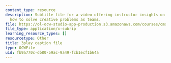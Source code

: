 ```yaml
---
content_type: resource
description: Subtitle file for a video offering instructor insights on teaching students
  how to solve creative problems as teams.
file: https://ol-ocw-studio-app-production.s3.amazonaws.com/courses/cms-611j-creating-video-games-fall-2014/fb9a770cdb8059ac9a49fcb1ecf1b64a_Y7cMih9O8es.srt
file_type: application/x-subrip
learning_resource_types: []
resourcetype: Other
title: 3play caption file
type: OCWFile
uid: fb9a770c-db80-59ac-9a49-fcb1ecf1b64a
---
```


